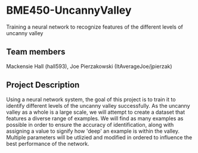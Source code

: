 # BME450-UncannyValley
Training a neural network to recognize features of the different levels of uncanny valley

## Team members
Mackensie Hall (hall593), Joe Pierzakowski (ItAverageJoe/jpierzak)  

## Project Description
Using a neural network system, the goal of this project is to train it to identify different levels of the uncanny valley successfully. As the uncanny valley as a whole is a large scale, we will attempt to create a dataset that features a diverse range of examples. We will find as many examples as possible in order to ensure the accuracy of identification, along with assigning a value to signify how 'deep' an example is within the valley. Multiple parameters will be utlizied and modified in ordered to influence the best performance of the network. 
